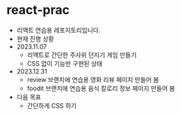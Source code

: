 # react-prac
- 리액트 연습용 레포지토리입니다.
- 현재 진행 상황
- 2023.11.07
  - 리액트로 간단한 주사위 던지기 게임 만들기
  - CSS 없이 기능만 구현된 상태
- 2023.12.31
  - review 브랜치에 연습용 영화 리뷰 페이지 만들어 봄
  - foodit 브랜치에 연습용 음식 칼로리 정보 페이지 만들어 봄
- 다음 목표
  - 간단하게 CSS 하기
